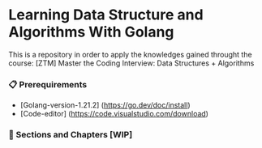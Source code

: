 # Learning Data Structure and Algorithms With Golang

This is a repository in order to apply the knowledges gained throught the course: [ZTM] Master the Coding Interview: Data Structures + Algorithms

### 📋 Prerequirements

* [Golang-version-1.21.2] (https://go.dev/doc/install)
* [Code-editor] (https://code.visualstudio.com/download)

### 🔧 Sections and Chapters [WIP]